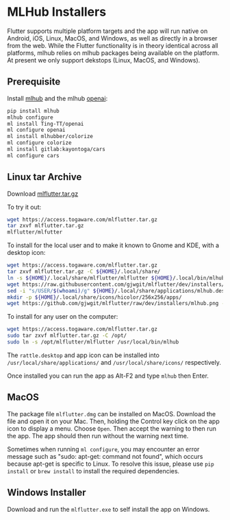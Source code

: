 # MLHub Installers

Flutter supports multiple platform targets and the app will run native
on Android, iOS, Linux, MacOS, and Windows, as well as directly in a
browser from the web. While the Flutter functionality is in theory identical
across all platforms, mlhub relies on mlhub packages being
available on the platform. At present we only support dekstops (Linux,
MacOS, and Windows).

## Prerequisite

Install [mlhub](https:///mlhub.au) and the mlhub
[openai](https://survivor.togaware.com/mlhub/openai.html):

```bash
pip install mlhub
mlhub configure
ml install Ting-TT/openai
ml configure openai
ml install mlhubber/colorize
ml configure colorize
ml install gitlab:kayontoga/cars
ml configure cars
```

## Linux tar Archive

Download [mlflutter.tar.gz](https://access.togaware.com/mlflutter.tar.gz)

To try it out:

```bash
wget https://access.togaware.com/mlflutter.tar.gz
tar zxvf mlflutter.tar.gz
mlflutter/mlfutter
```

To install for the local user and to make it known to Gnome and KDE,
with a desktop icon:

```bash
wget https://access.togaware.com/mlflutter.tar.gz
tar zxvf mlflutter.tar.gz -C ${HOME}/.local/share/
ln -s ${HOME}/.local/share/mlflutter/mlflutter ${HOME}/.local/bin/mlhub
wget https://raw.githubusercontent.com/gjwgit/mlflutter/dev/installers/mlhub.desktop -O ${HOME}/.local/share/applications/mlhub.desktop
sed -i "s/USER/$(whoami)/g" ${HOME}/.local/share/applications/mlhub.desktop
mkdir -p ${HOME}/.local/share/icons/hicolor/256x256/apps/
wget https://github.com/gjwgit/mlflutter/raw/dev/installers/mlhub.png -O ${HOME}/.local/share/icons/hicolor/256x256/apps/mlhub.png
```

To install for any user on the computer:

```bash
wget https://access.togaware.com/mlflutter.tar.gz
sudo tar zxvf mlflutter.tar.gz -C /opt/
sudo ln -s /opt/mlflutter/mlflutter /usr/local/bin/mlhub
``` 

The `rattle.desktop` and app icon can be installed into
`/usr/local/share/applications/` and `/usr/local/share/icons/`
respectively.

Once installed you can run the app as Alt-F2 and type `mlhub` then
Enter.

## MacOS

The package file `mlflutter.dmg` can be installed on MacOS. Download
the file and open it on your Mac. Then, holding the Control key click
on the app icon to display a menu. Choose `Open`. Then accept the
warning to then run the app. The app should then run without the
warning next time.

Sometimes when running `ml configure`, you may encounter an error message 
such as "sudo: apt-get: command not found", which occurs because apt-get is specific to Linux. 
To resolve this issue, please use `pip install` or `brew install` to install the required dependencies.

## Windows Installer

Download and run the `mlflutter.exe` to self install the app on
Windows.
